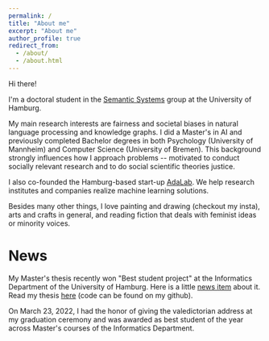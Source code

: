 ```yaml
---
permalink: /
title: "About me"
excerpt: "About me"
author_profile: true
redirect_from: 
  - /about/
  - /about.html
---
```

Hi there!

I'm a doctoral student in the [Semantic Systems](https://www.inf.uni-hamburg.de/en/inst/ab/sems/home.html) group at the University of Hamburg. 

My main research interests are fairness and societal biases in natural language processing and knowledge graphs. I did a Master's in AI and previously completed Bachelor degrees in both Psychology (University of Mannheim) and Computer Science (University of Bremen). This background strongly influences how I approach problems -- motivated to conduct socially relevant research and to do social scientific theories justice.

I also co-founded the Hamburg-based start-up [AdaLab](https://adalab.ai/). We help research institutes and companies realize machine learning solutions.

Besides many other things, I love painting and drawing (checkout my insta), arts and crafts in general, and reading fiction that deals with feminist ideas or minority voices. 


# News

My Master's thesis recently won "Best student project" at the Informatics Department of the University of Hamburg. Here is a little [news item](https://www.inf.uni-hamburg.de/en/inst/ab/lt/home/news/202110-expo.html) about it. Read my thesis [here](https://www.inf.uni-hamburg.de/en/inst/ab/lt/teaching/theses/completed-theses/2021-ma-kraft.pdf) (code can be found on my github).

On March 23, 2022, I had the honor of giving the valedictorian address at my graduation ceremony and was awarded as best student of the year across Master's courses of the Informatics Department. 
